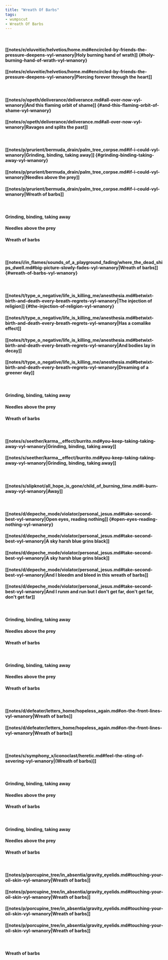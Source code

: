 ```yaml
---
title: "Wreath Of Barbs"
tags:
- wumpscut
- Wreath Of Barbs
---
```

&nbsp;
#### [[notes/e/eluveitie/helvetios/home.md#encircled-by-friends-the-pressure-deepens-vyl-wnanory|Holy burning hand of wrath]] {#holy-burning-hand-of-wrath-vyl-wnanory}
#### [[notes/e/eluveitie/helvetios/home.md#encircled-by-friends-the-pressure-deepens-vyl-wnanory|Piercing forever through the heart]]
&nbsp;
#### [[notes/o/opeth/deliverance/deliverance.md#all-over-now-vyl-wnanory|And this flaming orbit of shame]] {#and-this-flaming-orbit-of-shame-vyl-wnanory}
#### [[notes/o/opeth/deliverance/deliverance.md#all-over-now-vyl-wnanory|Ravages and splits the past]]
&nbsp;
#### [[notes/p/prurient/bermuda_drain/palm_tree_corpse.md#if-i-could-vyl-wnanory|Grinding, binding, taking away]] {#grinding-binding-taking-away-vyl-wnanory}
#### [[notes/p/prurient/bermuda_drain/palm_tree_corpse.md#if-i-could-vyl-wnanory|Needles above the prey]]
#### [[notes/p/prurient/bermuda_drain/palm_tree_corpse.md#if-i-could-vyl-wnanory|Wreath of barbs]]
&nbsp;
#### Grinding, binding, taking away
#### Needles above the prey
#### Wreath of barbs
&nbsp;
#### [[notes/i/in_flames/sounds_of_a_playground_fading/where_the_dead_ships_dwell.md#big-picture-slowly-fades-vyl-wnanory|Wreath of barbs]] {#wreath-of-barbs-vyl-wnanory}
&nbsp;
#### [[notes/t/type_o_negative/life_is_killing_me/anesthesia.md#betwixt-birth-and-death-every-breath-regrets-vyl-wnanory|The injection of religion]] {#the-injection-of-religion-vyl-wnanory}
#### [[notes/t/type_o_negative/life_is_killing_me/anesthesia.md#betwixt-birth-and-death-every-breath-regrets-vyl-wnanory|Has a comalike effect]]
#### [[notes/t/type_o_negative/life_is_killing_me/anesthesia.md#betwixt-birth-and-death-every-breath-regrets-vyl-wnanory|And bodies lay in decay]]
#### [[notes/t/type_o_negative/life_is_killing_me/anesthesia.md#betwixt-birth-and-death-every-breath-regrets-vyl-wnanory|Dreaming of a greener day]]
&nbsp;
#### Grinding, binding, taking away
#### Needles above the prey
#### Wreath of barbs
&nbsp;
#### [[notes/s/seether/karma__effect/burrito.md#you-keep-taking-taking-away-vyl-wnanory|Grinding, binding, taking away]]
#### [[notes/s/seether/karma__effect/burrito.md#you-keep-taking-taking-away-vyl-wnanory|Grinding, binding, taking away]]
&nbsp;
#### [[notes/s/slipknot/all_hope_is_gone/child_of_burning_time.md#i-burn-away-vyl-wnanory|Away]]
&nbsp;
#### [[notes/d/depeche_mode/violator/personal_jesus.md#take-second-best-vyl-wnanory|Open eyes, reading nothing]] {#open-eyes-reading-nothing-vyl-wnanory}
#### [[notes/d/depeche_mode/violator/personal_jesus.md#take-second-best-vyl-wnanory|A sky harsh blue grins black]]
#### [[notes/d/depeche_mode/violator/personal_jesus.md#take-second-best-vyl-wnanory|A sky harsh blue grins black]]
#### [[notes/d/depeche_mode/violator/personal_jesus.md#take-second-best-vyl-wnanory|And I bleedm and bleed in this wreath of barbs]]
#### [[notes/d/depeche_mode/violator/personal_jesus.md#take-second-best-vyl-wnanory|And I runm and run but I don't get far, don't get far, don't get far]]
&nbsp;
#### Grinding, binding, taking away
#### Needles above the prey
#### Wreath of barbs
&nbsp;
#### Grinding, binding, taking away
#### Needles above the prey
#### Wreath of barbs
&nbsp;
#### [[notes/d/defeater/letters_home/hopeless_again.md#on-the-front-lines-vyl-wnanory|Wreath of barbs]]
#### [[notes/d/defeater/letters_home/hopeless_again.md#on-the-front-lines-vyl-wnanory|Wreath of barbs]]
&nbsp;
#### [[notes/s/symphony_x/iconoclast/heretic.md#feel-the-sting-of-severing-vyl-wnanory|(Wreath of barbs)]]
&nbsp;
#### Grinding, binding, taking away
#### Needles above the prey
#### Wreath of barbs
&nbsp;
#### Grinding, binding, taking away
#### Needles above the prey
#### Wreath of barbs
&nbsp;
#### [[notes/p/porcupine_tree/in_absentia/gravity_eyelids.md#touching-your-oil-skin-vyl-wnanory|Wreath of barbs]]
#### [[notes/p/porcupine_tree/in_absentia/gravity_eyelids.md#touching-your-oil-skin-vyl-wnanory|Wreath of barbs]]
#### [[notes/p/porcupine_tree/in_absentia/gravity_eyelids.md#touching-your-oil-skin-vyl-wnanory|Wreath of barbs]]
#### [[notes/p/porcupine_tree/in_absentia/gravity_eyelids.md#touching-your-oil-skin-vyl-wnanory|Wreath of barbs]]
&nbsp;
#### Wreath of barbs
